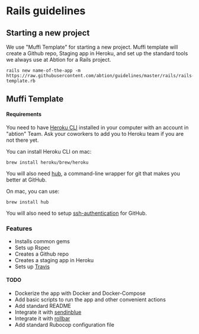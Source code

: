 # Rails guidelines

## Starting a new project 

We use "Muffi Template" for starting a new project. Muffi template will create a Github repo, Staging app in Heroku, 
and set up the standard tools we always use at Abtion for a Rails project.

```
rails new name-of-the-app -m https://raw.githubusercontent.com/abtion/guidelines/master/rails/rails-template.rb
```

## Muffi Template
#### Requirements 
You need to have [Heroku CLI](https://devcenter.heroku.com/articles/heroku-cli) installed in your computer with an account in "abtion" Team.
Ask your coworkers to add you to Heroku team if you are not there yet.

You can install Heroku CLI on mac:
```
brew install heroku/brew/heroku
```

You will also need [hub](https://hub.github.com/), a command-line wrapper for git that makes you better at GitHub.

On mac, you can use:
```
brew install hub
```

You will also need to setup [ssh-authentication](https://help.github.com/articles/adding-a-new-ssh-key-to-your-github-account/) for GitHub.

### Features
- Installs common gems
- Sets up Rspec
- Creates a Github repo
- Creates a staging app in Heroku
- Sets up [Travis](https://travis-ci.com/abtion/Wokshop)

#### TODO

- Dockerize the app with Docker and Docker-Compose
- Add basic scripts to run the app and other convenient actions
- Add standard README
- Integrate it with [sendinblue](https://www.sendinblue.com/)
- Integrate it with [rollbar](https://rollbar.com/)
- Add standard Rubocop configuration file


